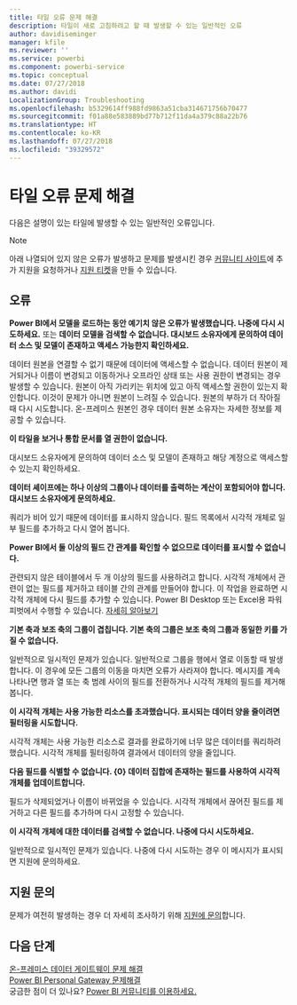 ```yaml
---
title: 타일 오류 문제 해결
description: 타일이 새로 고침하려고 할 때 발생할 수 있는 일반적인 오류
author: davidiseminger
manager: kfile
ms.reviewer: ''
ms.service: powerbi
ms.component: powerbi-service
ms.topic: conceptual
ms.date: 07/27/2018
ms.author: davidi
LocalizationGroup: Troubleshooting
ms.openlocfilehash: b5329614ff988fd9863a51cba314671756b70477
ms.sourcegitcommit: f01a88e583889bd77b712f11da4a379c88a22b76
ms.translationtype: HT
ms.contentlocale: ko-KR
ms.lasthandoff: 07/27/2018
ms.locfileid: "39329572"
---
```

# <a name="troubleshooting-tile-errors"></a>타일 오류 문제 해결
다음은 설명이 있는 타일에 발생할 수 있는 일반적인 오류입니다.

> [!NOTE]
> 아래 나열되어 있지 않은 오류가 발생하고 문제를 발생시킨 경우 [커뮤니티 사이트](http://community.powerbi.com/)에 추가 지원을 요청하거나 [지원 티켓](https://powerbi.microsoft.com/support/)을 만들 수 있습니다.
> 
> 

## <a name="errors"></a>오류
**Power BI에서 모델을 로드하는 동안 예기치 않은 오류가 발생했습니다. 나중에 다시 시도하세요.**
또는 **데이터 모델을 검색할 수 없습니다. 대시보드 소유자에게 문의하여 데이터 소스 및 모델이 존재하고 액세스 가능한지 확인하세요.**

데이터 원본을 연결할 수 없기 때문에 데이터에 액세스할 수 없습니다. 데이터 원본이 제거되거나 이름이 변경되고 이동하거나 오프라인 상태 또는 사용 권한이 변경되는 경우 발생할 수 있습니다. 원본이 아직 가리키는 위치에 있고 아직 액세스할 권한이 있는지 확인합니다. 이것이 문제가 아니면 원본이 느려질 수 있습니다. 원본의 부하가 더 작아질 때 다시 시도합니다. 온-프레미스 원본인 경우 데이터 원본 소유자는 자세한 정보를 제공할 수 있습니다.

**이 타일을 보거나 통합 문서를 열 권한이 없습니다.**

대시보드 소유자에게 문의하여 데이터 소스 및 모델이 존재하고 해당 계정으로 액세스할 수 있는지 확인하세요.

**데이터 셰이프에는 하나 이상의 그룹이나 데이터를 출력하는 계산이 포함되어야 합니다. 대시보드 소유자에게 문의하세요.**

쿼리가 비어 있기 때문에 데이터를 표시하지 않습니다. 필드 목록에서 시각적 개체로 일부 필드를 추가하고 다시 열어 봅니다.

**Power BI에서 둘 이상의 필드 간 관계를 확인할 수 없으므로 데이터를 표시할 수 없습니다.**

관련되지 않은 테이블에서 두 개 이상의 필드를 사용하려고 합니다. 시각적 개체에서 관련이 없는 필드를 제거하고 테이블 간의 관계를 만들어야 합니다. 이 작업을 완료하면 시각적 개체에 다시 필드를 추가할 수 있습니다. Power BI Desktop 또는 Excel용 파워 피벗에서 수행할 수 있습니다. [자세히 알아보기](desktop-create-and-manage-relationships.md)

**기본 축과 보조 축의 그룹이 겹칩니다. 기본 축의 그룹은 보조 축의 그룹과 동일한 키를 가질 수 없습니다.**

일반적으로 일시적인 문제가 있습니다. 일반적으로 그룹을 행에서 열로 이동할 때 발생합니다. 이 경우에 모든 그룹의 이동을 마치면 오류가 사라져야 합니다. 메시지를 계속 나타나면 행과 열 또는 축 범례 사이의 필드를 전환하거나 시각적 개체의 필드를 제거해 봅니다.  

**이 시각적 개체는 사용 가능한 리소스를 초과했습니다. 표시되는 데이터 양을 줄이려면 필터링을 시도합니다.**

시각적 개체는 사용 가능한 리소스로 결과를 완료하기에 너무 많은 데이터를 쿼리하려 했습니다. 시각적 개체를 필터링하여 결과에서 데이터의 양을 줄입니다.

**다음 필드를 식별할 수 없습니다. {0} 데이터 집합에 존재하는 필드를 사용하여 시각적 개체를 업데이트합니다.**

필드가 삭제되었거나 이름이 바뀌었을 수 있습니다. 시각적 개체에서 끊어진 필드를 제거하고 다른 필드를 추가하며 다시 고정할 수 있습니다.

**이 시각적 개체에 대한 데이터를 검색할 수 없습니다. 나중에 다시 시도하세요.**

일반적으로 일시적인 문제가 있습니다. 나중에 다시 시도하는 경우 이 메시지가 표시되면 지원에 문의하세요.

## <a name="contact-support"></a>지원 문의
문제가 여전히 발생하는 경우 더 자세히 조사하기 위해 [지원에 문의](https://support.powerbi.com)합니다.

## <a name="next-steps"></a>다음 단계
[온-프레미스 데이터 게이트웨이 문제 해결](service-gateway-onprem-tshoot.md)  
[Power BI Personal Gateway 문제해결](service-admin-troubleshooting-power-bi-personal-gateway.md)  
궁금한 점이 더 있나요? [Power BI 커뮤니티를 이용하세요.](http://community.powerbi.com/)

